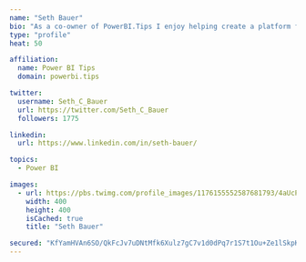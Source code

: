 ```yaml
---
name: "Seth Bauer"
bio: "As a co-owner of PowerBI.Tips I enjoy helping create a platform for new and advanced users alike to learn and expand their skills and get the most out of Power BI."
type: "profile"
heat: 50

affiliation:
  name: Power BI Tips
  domain: powerbi.tips

twitter:
  username: Seth_C_Bauer
  url: https://twitter.com/Seth_C_Bauer
  followers: 1775

linkedin:
  url: https://www.linkedin.com/in/seth-bauer/

topics:
  - Power BI

images:
  - url: https://pbs.twimg.com/profile_images/1176155552587681793/4aUcPKoe_400x400.jpg
    width: 400
    height: 400
    isCached: true
    title: "Seth Bauer"

secured: "KfYamHVAn6SO/QkFcJv7uDNtMfk6Xulz7gC7v1d0dPq7r1S7t1Ou+Ze1lSkpKF8S4s6mXPHPwnjrncixyMiw9FN3BplkI6K7kX7D1yrE2e4VYe0WCsSob3grj7KwwIefFHlhOPJQw5J0JJxSzXJW+oqKpv1oNy11ciAD57ZfLFFoInlDljPrqLLClFQHKOpsn2NqAlQPPzoXe5j52U3H+Xrbe3/MMEzHI5b9nwMchMLTxFpxytfmemy2bkn8xummIBoHOR/fjqmVVo3yeARsflSah5AsIMRqFUuGZH0lGrV3RlvFnfLNRqD7uNh9hHP9nXqkvUomhIkpiY+G9X7k7ICvPD6WkYmYHBY8e76UCz/fZdJPYyaeqJj/O+a598/u49U8nPjyZ5CmLXOzGoPOr0+iTlrzEyqW/Gaz6dUf6F4=;uJRo+CdgoXmhg6z3szr1vg=="
---
```


